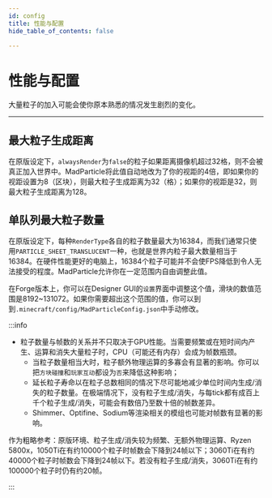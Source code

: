 ```yaml
---
id: config
title: 性能与配置
hide_table_of_contents: false

---
```


# 性能与配置

大量粒子的加入可能会使你原本熟悉的情况发生剧烈的变化。

---

## 最大粒子生成距离

在原版设定下，`alwaysRender`为`false`的粒子如果距离摄像机超过32格，则不会被真正加入世界中。MadParticle将此值自动地改为了你的视距的4倍，即如果你的视距设置为8（区块），则最大粒子生成距离为32（格）；如果你的视距是32，则最大粒子生成距离为128。

## 单队列最大粒子数量

在原版设定下，每种`RenderType`各自的粒子数量最大为16384，而我们通常只使用`PARTICLE_SHEET_TRANSLUCENT`一种，也就是世界内粒子最大数量相当于16384。在硬件性能更好的电脑上，16384个粒子可能并不会使FPS降低到令人无法接受的程度。MadParticle允许你在一定范围内自由调整此值。

在Forge版本上，你可以在Designer GUI的`设置`界面中调整这个值，滑块的数值范围是8192~131072。如果你需要超出这个范围的值，你可以到到`.minecraft/config/MadParticleConfig.json`中手动修改。

:::info

- 粒子数量与帧数的关系并不只取决于GPU性能。当需要频繁或在短时间内产生、运算和消失大量粒子时，CPU（可能还有内存）会成为帧数瓶颈。
    - 当粒子数量相当大时，粒子额外物理运算的多寡会有显著的影响。你可以把`方块碰撞`和`玩家互动`都设为`否`来降低这种影响；
    - 延长粒子寿命以在粒子总数相同的情况下尽可能地减少单位时间内生成/消失的粒子数量。在极端情况下，没有粒子生成/消失，与每tick都有成百上千个粒子生成/消失，可能会有数倍乃至数十倍的帧数差异。
    - Shimmer、Optifine、Sodium等渲染相关的模组也可能对帧数有显著的影响。


作为粗略参考：原版环境、粒子生成/消失较为频繁、无额外物理运算、Ryzen 5800x，1050Ti在有约10000个粒子时帧数会下降到24帧以下；3060Ti在有约40000个粒子时帧数会下降到24帧以下。若没有粒子生成/消失，3060Ti在有约100000个粒子时仍有约20帧。

:::
